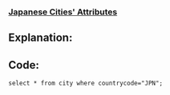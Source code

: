 ### [Japanese Cities' Attributes](https://www.hackerrank.com/challenges/japanese-cities-attributes/problem?isFullScreen=true)

## Explanation:

## Code:
```mysql
select * from city where countrycode="JPN";
```
